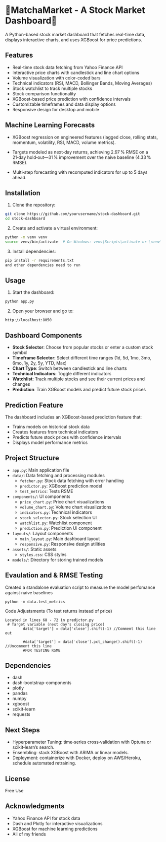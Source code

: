# 🍵MatchaMarket - A Stock Market Dashboard🍵

A Python-based stock market dashboard that fetches real-time data, displays interactive charts, and uses XGBoost for price predictions.

## Features

- Real-time stock data fetching from Yahoo Finance API
- Interactive price charts with candlestick and line chart options
- Volume visualization with color-coded bars
- Technical indicators (RSI, MACD, Bollinger Bands, Moving Averages)
- Stock watchlist to track multiple stocks
- Stock comparison functionality
- XGBoost-based price prediction with confidence intervals
- Customizable timeframes and data display options
- Responsive design for desktop and mobile

## Machine Learning Forecasts
- XGBoost regression on engineered features (lagged close, rolling stats, momentum, volatility, RSI, MACD, volume metrics).

- Targets modeled as next‑day returns, achieving 2.97 % RMSE on a 21‑day hold‑out—31 % improvement over the naive baseline (4.33 % RMSE).

- Multi‑step forecasting with recomputed indicators for up to 5 days ahead.
  
## Installation

1. Clone the repository:
```bash
git clone https://github.com/yourusername/stock-dashboard.git
cd stock-dashboard
```

2. Create and activate a virtual environment:
```bash
python -m venv venv
source venv/bin/activate  # On Windows: venv\Scripts\activate or \venv\Scripts\Activate.ps1
```

3. Install dependencies:
```bash
pip install -r requirements.txt
and other dependencies need to run
```

## Usage

1. Start the dashboard:
```bash
python app.py
```

2. Open your browser and go to:
```
http://localhost:8050 
```

## Dashboard Components

- **Stock Selector**: Choose from popular stocks or enter a custom stock symbol
- **Timeframe Selector**: Select different time ranges (1d, 5d, 1mo, 3mo, 6mo, 1y, 2y, 5y, YTD, Max)
- **Chart Type**: Switch between candlestick and line charts
- **Technical Indicators**: Toggle different indicators
- **Watchlist**: Track multiple stocks and see their current prices and changes
- **Prediction**: Train XGBoost models and predict future stock prices

## Prediction Feature

The dashboard includes an XGBoost-based prediction feature that:
- Trains models on historical stock data
- Creates features from technical indicators
- Predicts future stock prices with confidence intervals
- Displays model performance metrics

## Project Structure

- `app.py`: Main application file
- `data/`: Data fetching and processing modules
  - `fetcher.py`: Stock data fetching with error handling
  - `predictor.py`: XGBoost prediction model
  - `test_metrics`: Tests RSME 
- `components/`: UI components
  - `price_chart.py`: Price chart visualizations
  - `volume_chart.py`: Volume chart visualizations
  - `indicators.py`: Technical indicators
  - `stock_selector.py`: Stock selection UI
  - `watchlist.py`: Watchlist component
  - `prediction.py`: Prediction UI component
- `layouts/`: Layout components
  - `main_layout.py`: Main dashboard layout
  - `responsive.py`: Responsive design utilities
- `assets/`: Static assets
  - `styles.css`: CSS styles
- `models/`: Directory for storing trained models

## Evaulation and & RMSE Testing 
Created a standalone evaluation script to measure the model perfomance against naive baselines

```python -m data.test_metrics```

Code Adjustsments (To test returns instead of price)
```
Located in lines 68 - 72 in predictor.py 
 # Target variable (next day's closing price)
        data['target'] = data['close'].shift(-1) //Comment this line out
        
        #data['target'] = data['close'].pct_change().shift(-1) //Uncomment this line
        #FOR TESTING RSME
```

## Dependencies

- dash
- dash-bootstrap-components
- plotly
- pandas
- numpy
- xgboost
- scikit-learn
- requests

## Next Steps

- Hyperparameter Tuning: time‑series cross‑validation with Optuna or scikit‑learn’s search.
- Ensembling: stack XGBoost with ARIMA or linear models.
- Deployment: containerize with Docker, deploy on AWS/Heroku, schedule automated retraining.
  
## License

Free Use

## Acknowledgments

- Yahoo Finance API for stock data
- Dash and Plotly for interactive visualizations
- XGBoost for machine learning predictions
- All of my friends
